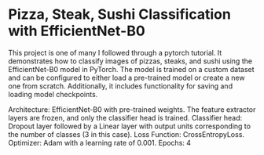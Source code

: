 # Pizza, Steak, Sushi Classification with EfficientNet-B0

This project is one of many I followed through a pytorch tutorial. It demonstrates how to classify images of pizzas, steaks, and sushi using the EfficientNet-B0 model in PyTorch. The model is trained on a custom dataset and can be configured to either load a pre-trained model or create a new one from scratch. Additionally, it includes functionality for saving and loading model checkpoints.

Architecture:
 EfficientNet-B0 with pre-trained weights.
The feature extractor layers are frozen, and only the classifier head is trained.
Classifier head: Dropout layer followed by a Linear layer with output units corresponding to the number of classes (3 in this case).
Loss Function: CrossEntropyLoss.
Optimizer: Adam with a learning rate of 0.001.
Epochs: 4